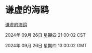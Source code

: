 # 谦虚的海鸥
[谦虚的海鸥](http://219.139.198.207:56308/qxdho/course/base/hotlink/index.php)

2024年 09月 26日 星期四 21:00:02 CST

2024年 09月 26日 星期四 13:00:02 GMT
